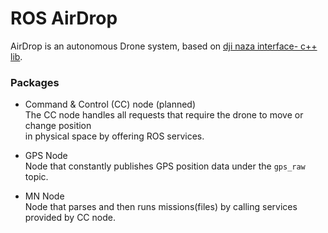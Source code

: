 # ROS AirDrop

AirDrop is an autonomous Drone system, based on [dji naza interface- c++ lib](https://github.com/MrGrimod/dji_naza_interface_c-).

### Packages

- Command & Control (CC) node (planned) <br>
The CC node handles all requests that require the drone to move or change position <br> in physical space by offering ROS services.

- GPS Node <br>
Node that constantly publishes GPS position data under the `gps_raw` topic.

- MN Node <br>
Node that parses and then runs missions(files) by calling services <br> provided by CC node.
